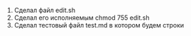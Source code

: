 1. Сделал файл edit.sh
2. Сделал его исполняемым chmod 755 edit.sh
3. Сделал тестовый файл test.md в котором будем строки

